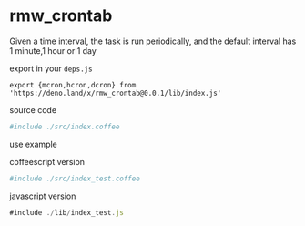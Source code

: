 # rmw_crontab 

Given a time interval, the task is run periodically, and the default interval has 1 minute,1 hour or 1 day

export in your `deps.js`

```
export {mcron,hcron,dcron} from 'https://deno.land/x/rmw_crontab@0.0.1/lib/index.js'
```

source code

```coffee
#include ./src/index.coffee
```

use example

coffeescript version

```coffee
#include ./src/index_test.coffee
```


javascript version

```javascript
#include ./lib/index_test.js
```

